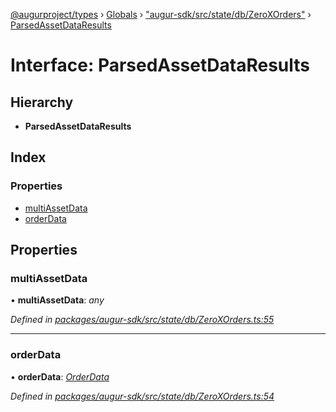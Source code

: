 [@augurproject/types](../README.md) › [Globals](../globals.md) › ["augur-sdk/src/state/db/ZeroXOrders"](../modules/_augur_sdk_src_state_db_zeroxorders_.md) › [ParsedAssetDataResults](_augur_sdk_src_state_db_zeroxorders_.parsedassetdataresults.md)

# Interface: ParsedAssetDataResults

## Hierarchy

* **ParsedAssetDataResults**

## Index

### Properties

* [multiAssetData](_augur_sdk_src_state_db_zeroxorders_.parsedassetdataresults.md#multiassetdata)
* [orderData](_augur_sdk_src_state_db_zeroxorders_.parsedassetdataresults.md#orderdata)

## Properties

###  multiAssetData

• **multiAssetData**: *any*

*Defined in [packages/augur-sdk/src/state/db/ZeroXOrders.ts:55](https://github.com/AugurProject/augur/blob/69c4be52bf/packages/augur-sdk/src/state/db/ZeroXOrders.ts#L55)*

___

###  orderData

• **orderData**: *[OrderData](_augur_sdk_src_state_db_zeroxorders_.orderdata.md)*

*Defined in [packages/augur-sdk/src/state/db/ZeroXOrders.ts:54](https://github.com/AugurProject/augur/blob/69c4be52bf/packages/augur-sdk/src/state/db/ZeroXOrders.ts#L54)*

